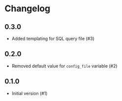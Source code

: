 # Changelog

## 0.3.0

* Added templating for SQL query file (#3)

## 0.2.0

* Removed default value for `config_file` variable (#2)

## 0.1.0

* Initial version (#1)
